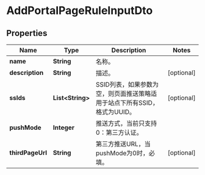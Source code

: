 
# AddPortalPageRuleInputDto

## Properties
Name | Type | Description | Notes
------------ | ------------- | ------------- | -------------
**name** | **String** | 名称。 | 
**description** | **String** | 描述。 |  [optional]
**ssIds** | **List&lt;String&gt;** | SSID列表，如果参数为空，则页面推送策略适用于站点下所有SSID，格式为UUID。 |  [optional]
**pushMode** | **Integer** | 推送方式，当前只支持0：第三方认证。 | 
**thirdPageUrl** | **String** | 第三方推送URL，当pushMode为0时，必填。 |  [optional]



